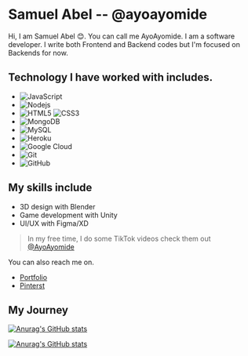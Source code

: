 # Samuel Abel -- @ayoayomide

Hi, I am Samuel Abel :blush:. You can call me AyoAyomide.
I am a software developer. I write both Frontend and Backend codes but I'm focused on Backends for now.

## Technology I have worked with includes.

- ![JavaScript](https://img.shields.io/badge/-JavaScript-black?style=flat-square&logo=javascript)
- ![Nodejs](https://img.shields.io/badge/-Nodejs-black?style=flat-square&logo=Node.js)
- ![HTML5](https://img.shields.io/badge/-HTML5-E34F26?style=flat-square&logo=html5&logoColor=white)
  ![CSS3](https://img.shields.io/badge/-CSS3-1572B6?style=flat-square&logo=css3)
- ![MongoDB](https://img.shields.io/badge/-MongoDB-black?style=flat-square&logo=mongodb)
- ![MySQL](https://img.shields.io/badge/-MySQL-black?style=flat-square&logo=mysql)
- ![Heroku](https://img.shields.io/badge/-Heroku-430098?style=flat-square&logo=heroku)
- ![Google Cloud](https://img.shields.io/badge/Google%20Cloud-black?style=flat-square&logo=google-cloud)
- ![Git](https://img.shields.io/badge/-Git-black?style=flat-square&logo=git)
- ![GitHub](https://img.shields.io/badge/-GitHub-181717?style=flat-square&logo=github)

## My skills include

- 3D design with Blender
- Game development with Unity
- UI/UX with Figma/XD

> In my free time, I do some TikTok videos check them out [@AyoAyomide](https://vm.tiktok.com/ZM86Ks7nV/)<br>

You can also reach me on.

- [Portfolio](https://ayoayomide.netlify.app/)
- [Pinterst](https://www.pinterest.com/ayoayomide124/)

## My Journey 

[![Anurag's GitHub stats](https://github-readme-stats.vercel.app/api?username=ayoayomide&show_icons=true&theme=merko)](https://github.com/anuraghazra/github-readme-stats)

[![Anurag's GitHub stats](https://github-readme-stats.vercel.app/api/top-langs?username=ayoayomide&theme=merko&show_icons=true&locale=en&layout=compact)](https://github.com/anuraghazra/github-readme-stats)


